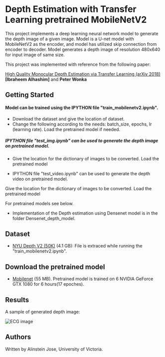 # Depth Estimation with Transfer Learning pretrained MobileNetV2


This project implements a deep learning neural network model to generate the depth image of a given image.
Model is a U-net model with MobileNetV2 as the encoder, and model has utilized skip connection from encoder to decoder.
Model generates a depth image of resolution 480x640 for input image of same size.

This project  was implemented with reference from the following paper: 

[High Quality Monocular Depth Estimation via Transfer Learning (arXiv 2018)](https://arxiv.org/abs/1812.11941)
**[Ibraheem Alhashim]** and **Peter Wonka**

## Getting Started

#### Model can be trained using the IPYTHON file "train_mobilenetv2.ipynb".

* Download the dataset and give the location of dataset.
* Change the following according to the needs: batch_size, epochs, lr (learning rate).
Load the pretrained model if needed.
 
##### IPYTHON file "test_img.ipynb" can be used to generate the depth image on pretrained model.

* Give the location for the dictionary of images to be converted. 
Load the pretrained model

* IPYTHON file "test_video.ipynb" can be used to generate the depth video on pretrained model.

Give the location for the dictionary of images to be converted. 
Load the pretrained model

For pretrained models see below.  

* Implementation of the Depth estimation using Densenet model is in the folder Densenet_depth_model.


## Dataset 
* [NYU Depth V2 (50K)](https://s3-eu-west-1.amazonaws.com/densedepth/nyu_data.zip) (4.1 GB): File is extraced while running the "train_mobilenetv2.ipynb".

## Download the pretrained model 
* [Mobilenet](https://drive.google.com/drive/folders/1rDvtiwUgYbhzk8ZPdQ176abv-u6SaZzI?usp=sharing) (55 MB). Pretrained model is trained on 6 NVIDIA GeForce GTX 1080 for 6 hours(17 epoches). 

## Results

A sample of generated depth image:

![ECG image](https://github.com/alinstein/Depth_estimation/blob/master/CombineGIF.gif)


## Authors

Written by Alinstein Jose, University of Victoria.

